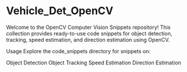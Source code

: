 # Vehicle_Det_OpenCV
Welcome to the OpenCV Computer Vision Snippets repository! This collection provides ready-to-use code snippets for object detection, tracking, speed estimation, and direction estimation using OpenCV.

Usage
Explore the code_snippets directory for snippets on:

Object Detection
Object Tracking
Speed Estimation
Direction Estimation
